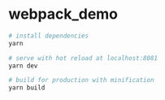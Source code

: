 # webpack_demo

``` bash
# install dependencies
yarn

# serve with hot reload at localhost:8081
yarn dev

# build for production with minification
yarn build